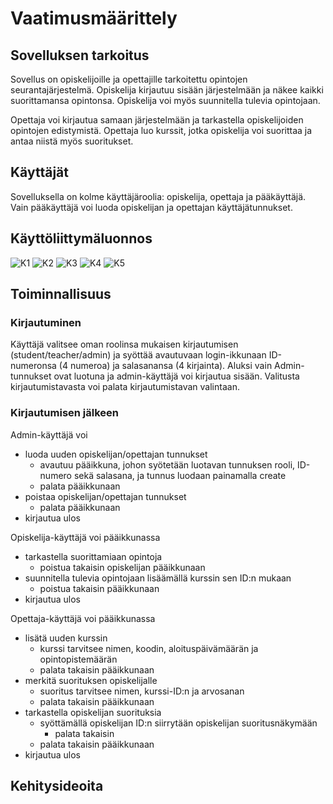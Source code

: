 # Vaatimusmäärittely

## Sovelluksen tarkoitus
Sovellus on opiskelijoille ja opettajille tarkoitettu opintojen seurantajärjestelmä. Opiskelija kirjautuu sisään järjestelmään ja näkee kaikki suorittamansa opintonsa. Opiskelija voi myös suunnitella tulevia opintojaan. 

Opettaja voi kirjautua samaan järjestelmään ja tarkastella opiskelijoiden opintojen edistymistä. Opettaja luo kurssit, jotka opiskelija voi suorittaa ja antaa niistä myös suoritukset.

## Käyttäjät
Sovelluksella on kolme käyttäjäroolia: opiskelija, opettaja ja pääkäyttäjä. Vain pääkäyttäjä voi luoda opiskelijan ja opettajan käyttäjätunnukset.

## Käyttöliittymäluonnos

![K1](https://github.com/tuulipo/Kuvat/blob/main/k%C3%A4ytt%C3%B6liittymap1.PNG)
![K2](https://github.com/tuulipo/Kuvat/blob/main/k%C3%A4ytt%C3%B6liittymap2.PNG)
![K3](https://github.com/tuulipo/Kuvat/blob/main/k%C3%A4ytt%C3%B6liittymap3.PNG)
![K4](https://github.com/tuulipo/Kuvat/blob/main/k%C3%A4ytt%C3%B6liittymap4.PNG)
![K5](https://github.com/tuulipo/Kuvat/blob/main/k%C3%A4ytt%C3%B6liittymap5.PNG)

## Toiminnallisuus

### Kirjautuminen
Käyttäjä valitsee oman roolinsa mukaisen kirjautumisen (student/teacher/admin) ja syöttää avautuvaan login-ikkunaan ID-numeronsa (4 numeroa) ja salasanansa (4 kirjainta). Aluksi vain Admin-tunnukset ovat luotuna ja admin-käyttäjä voi kirjautua sisään. Valitusta kirjautumistavasta voi palata kirjautumistavan valintaan.

### Kirjautumisen jälkeen

Admin-käyttäjä voi

* luoda uuden opiskelijan/opettajan tunnukset
  * avautuu pääikkuna, johon syötetään luotavan tunnuksen rooli, ID-numero sekä salasana, ja tunnus luodaan painamalla create
  * palata pääikkunaan
* poistaa opiskelijan/opettajan tunnukset 
  * palata pääikkunaan
* kirjautua ulos
 
Opiskelija-käyttäjä voi pääikkunassa

* tarkastella suorittamiaan opintoja
  * poistua takaisin opiskelijan pääikkunaan
* suunnitella tulevia opintojaan lisäämällä kurssin sen ID:n mukaan
  * poistua takaisin pääikkunaan
* kirjautua ulos

Opettaja-käyttäjä voi pääikkunassa

* lisätä uuden kurssin
  * kurssi tarvitsee nimen, koodin, aloituspäivämäärän ja opintopistemäärän
  * palata takaisin pääikkunaan 
* merkitä suorituksen opiskelijalle
  * suoritus tarvitsee nimen, kurssi-ID:n ja arvosanan
  * palata takaisin pääikkunaan
* tarkastella opiskelijan suorituksia
  * syöttämällä opiskelijan ID:n siirrytään opiskelijan suoritusnäkymään
    * palata takaisin
  * palata takaisin pääikkunaan
* kirjautua ulos
   

## Kehitysideoita
